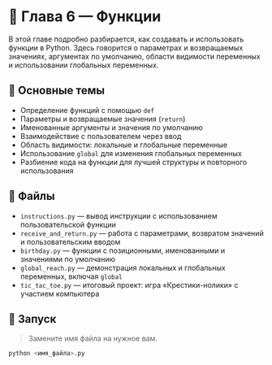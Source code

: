 # 📘 Глава 6 — Функции

В этой главе подробно разбирается, как создавать и использовать функции в Python. Здесь говорится о параметрах и возвращаемых значениях, аргументах по умолчанию, области видимости переменных и использовании глобальных переменных.

## 🧠 Основные темы

* Определение функций с помощью `def`
* Параметры и возвращаемые значения (`return`)
* Именованные аргументы и значения по умолчанию
* Взаимодействие с пользователем через ввод
* Область видимости: локальные и глобальные переменные
* Использование `global` для изменения глобальных переменных
* Разбиение кода на функции для лучшей структуры и повторного использования

## 🚀 Файлы

* `instructions.py` — вывод инструкции с использованием пользовательской функции
* `receive_and_return.py` — работа с параметрами, возвратом значений и пользовательским вводом
* `birthday.py` — функции с позиционными, именованными и значениями по умолчанию
* `global_reach.py` — демонстрация локальных и глобальных переменных, включая `global`
* `tic_tac_toe.py` — итоговый проект: игра «Крестики-нолики» с участием компьютера

## 📌 Запуск

> Замените имя файла на нужное вам.

```bash
python <имя_файла>.py
```
